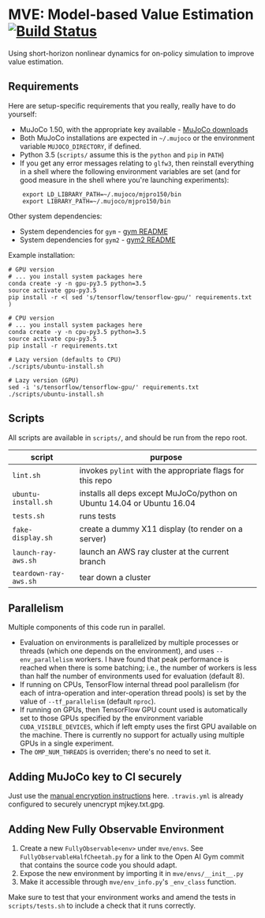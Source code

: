 # MVE: Model-based Value Estimation [![Build Status](https://travis-ci.com/vlad17/cmpc.svg?token=xAqzxKFpxN3pG4om3z4n&branch=master)](https://travis-ci.com/vlad17/mve)

Using short-horizon nonlinear dynamics for on-policy simulation to improve value estimation.

## Requirements

Here are setup-specific requirements that you really, really have to do yourself:

* MuJoCo 1.50, with the appropriate key available - [MuJoCo downloads](https://www.roboti.us/index.html)
* Both MuJoCo installations are expected in `~/.mujoco` or the environment variable `MUJOCO_DIRECTORY`, if defined.
* Python 3.5 (`scripts/` assume this is the `python` and `pip` in `PATH`)
* If you get any error messages relating to `glfw3`, then reinstall everything in a shell where the following environment variables are set (and for good measure in the shell where you're launching experiments):

```
    export LD_LIBRARY_PATH=~/.mujoco/mjpro150/bin
    export LIBRARY_PATH=~/.mujoco/mjpro150/bin
```

Other system dependencies:

* System dependencies for `gym` - [gym README](https://github.com/openai/gym/blob/master/README.rst)
* System dependencies for `gym2` - [gym2 README](https://github.com/vlad17/gym2/blob/master/README.md)

Example installation:

    # GPU version
    # ... you install system packages here
    conda create -y -n gpu-py3.5 python=3.5
    source activate gpu-py3.5
    pip install -r <( sed 's/tensorflow/tensorflow-gpu/' requirements.txt )
    
    # CPU version
    # ... you install system packages here
    conda create -y -n cpu-py3.5 python=3.5
    source activate cpu-py3.5
    pip install -r requirements.txt
    
    # Lazy version (defaults to CPU)
    ./scripts/ubuntu-install.sh
    
    # Lazy version (GPU)
    sed -i 's/tensorflow/tensorflow-gpu/' requirements.txt
    ./scripts/ubuntu-install.sh
    
## Scripts

All scripts are available in `scripts/`, and should be run from the repo root.

| script | purpose |
| ------ | ------- |
| `lint.sh` | invokes `pylint` with the appropriate flags for this repo |
| `ubuntu-install.sh` | installs all deps except MuJoCo/python on Ubuntu 14.04 or Ubuntu 16.04 |
| `tests.sh` | runs tests |
| `fake-display.sh` | create a dummy X11 display (to render on a server) |
| `launch-ray-aws.sh` | launch an AWS ray cluster at the current branch |
| `teardown-ray-aws.sh` | tear down a cluster |

## Parallelism

Multiple components of this code run in parallel.

* Evaluation on environments is parallelized by multiple processes or threads (which one depends on the environment), and uses `--env_parallelism` workers. I have found that peak performance is reached when there is some batching; i.e., the number of workers is less than half the number of environments used for evaluation (default 8).
* If running on CPUs, TensorFlow internal thread pool parallelism (for each of intra-operation and inter-operation thread pools) is set by the value of `--tf_parallelism` (default `nproc`).
* If running on GPUs, then TensorFlow GPU count used is automatically set to those GPUs specified by the environment variable `CUDA_VISIBLE_DEVICES`, which if left empty uses the first GPU available on the machine. There is currently no support for actually using multiple GPUs in a single experiment.
* The `OMP_NUM_THREADS` is overriden; there's no need to set it.

## Adding MuJoCo key to CI securely

Just use the [manual encryption instructions](https://docs.travis-ci.com/user/encrypting-files/#Manual-Encryption) here. `.travis.yml` is already configured to securely unencrypt mjkey.txt.gpg.

## Adding New Fully Observable Environment

1. Create a new `FullyObservable<env>` under `mve/envs`. See `FullyObservableHalfCheetah.py` for a link to the Open AI Gym commit that contains the source code you should adapt.
2. Expose the new environment by importing it in `mve/envs/__init__.py`
3. Make it accessible through `mve/env_info.py`'s `_env_class` function.

Make sure to test that your environment works and amend the tests in `scripts/tests.sh` to include a check that it runs correctly.


